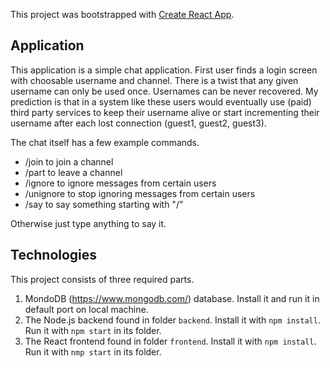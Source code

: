This project was bootstrapped with [Create React App](https://github.com/facebookincubator/create-react-app).

## Application

This application is a simple chat application. First user finds a login screen with choosable username and channel. There is a twist that any given username 
can only be used once. Usernames can be never recovered. My prediction is that in a system like these users would eventually use (paid) third party services to keep their username alive
or start incrementing their username after each lost connection (guest1, guest2, guest3).

The chat itself has a few example commands.

* /join to join a channel
* /part to leave a channel
* /ignore to ignore messages from certain users
* /unignore to stop ignoring messages from certain users
* /say to say something starting with "/"

Otherwise just type anything to say it.

## Technologies

This project consists of three required parts.

1. MondoDB (https://www.mongodb.com/) database. Install it and run it in default port on local machine.
2. The Node.js backend found in folder `backend`. Install it with `npm install`. Run it with `npm start` in its folder.
3. The React frontend found in folder `frontend`. Install it with `npm install`. Run it with `nmp start` in its folder.
